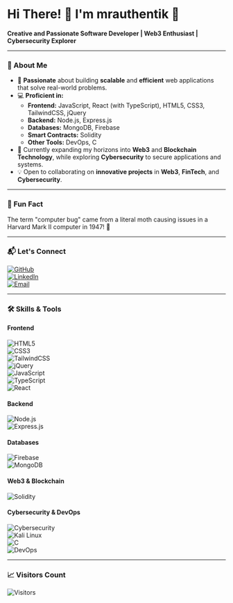 # Hi There! 👋 I'm **mrauthentik** 🚀

**Creative and Passionate Software Developer | Web3 Enthusiast | Cybersecurity Explorer**

---

### 🚀 About Me
- 👀 **Passionate** about building **scalable** and **efficient** web applications that solve real-world problems.  
- 💻 **Proficient in:**  
  - **Frontend:** JavaScript, React (with TypeScript), HTML5, CSS3, TailwindCSS, jQuery  
  - **Backend:** Node.js, Express.js  
  - **Databases:** MongoDB, Firebase  
  - **Smart Contracts:** Solidity  
  - **Other Tools:** DevOps, C  
- 🌱 Currently expanding my horizons into **Web3** and **Blockchain Technology**, while exploring **Cybersecurity** to secure applications and systems.  
- 💡 Open to collaborating on **innovative projects** in **Web3**, **FinTech**, and **Cybersecurity**.  

---

### 🌟 Fun Fact  
The term "computer bug" came from a literal moth causing issues in a Harvard Mark II computer in 1947! 🦋

---

### 📬 Let's Connect  
[![GitHub](https://img.shields.io/badge/GitHub-black?logo=github&style=for-the-badge)](https://github.com/mrauthentik)  
[![LinkedIn](https://img.shields.io/badge/LinkedIn-blue?logo=linkedin&style=for-the-badge)](https://linkedin.com/in/umokeuchenna)  
[![Email](https://img.shields.io/badge/Email-red?logo=gmail&style=for-the-badge)](mailto:umokeuchenna2020@gmail.com)  

---

### 🛠️ Skills & Tools  
#### **Frontend**  
![HTML5](https://img.shields.io/badge/HTML5-%23E34F26.svg?style=for-the-badge&logo=html5&logoColor=white)  
![CSS3](https://img.shields.io/badge/CSS3-%231572B6.svg?style=for-the-badge&logo=css3&logoColor=white)  
![TailwindCSS](https://img.shields.io/badge/TailwindCSS-%2338B2AC.svg?style=for-the-badge&logo=tailwind-css&logoColor=white)  
![jQuery](https://img.shields.io/badge/jQuery-%230769AD.svg?style=for-the-badge&logo=jquery&logoColor=white)  
![JavaScript](https://img.shields.io/badge/JavaScript-yellow?style=for-the-badge&logo=javascript&logoColor=white)  
![TypeScript](https://img.shields.io/badge/TypeScript-blue?style=for-the-badge&logo=typescript&logoColor=white)  
![React](https://img.shields.io/badge/React-black?style=for-the-badge&logo=react&logoColor=61DAFB)  

#### **Backend**  
![Node.js](https://img.shields.io/badge/Node.js-green?style=for-the-badge&logo=node.js&logoColor=white)  
![Express.js](https://img.shields.io/badge/Express-gray?style=for-the-badge&logo=express&logoColor=white)  

#### **Databases**  
![Firebase](https://img.shields.io/badge/Firebase-%23039BE5.svg?style=for-the-badge&logo=firebase&logoColor=white)  
![MongoDB](https://img.shields.io/badge/MongoDB-%2347A248.svg?style=for-the-badge&logo=mongodb&logoColor=white)  

#### **Web3 & Blockchain**  
![Solidity](https://img.shields.io/badge/Solidity-%23363636.svg?style=for-the-badge&logo=solidity&logoColor=white)  

#### **Cybersecurity & DevOps**  
![Cybersecurity](https://img.shields.io/badge/Cybersecurity-%23000000.svg?style=for-the-badge&logo=security&logoColor=white)  
![Kali Linux](https://img.shields.io/badge/Kali%20Linux-%23557C94.svg?style=for-the-badge&logo=kalilinux&logoColor=white)  
![C](https://img.shields.io/badge/C-blue?style=for-the-badge&logo=c&logoColor=white)  
![DevOps](https://img.shields.io/badge/DevOps-azure?style=for-the-badge&logo=linux&logoColor=white)  

---

### 📈 Visitors Count  
![Visitors](https://komarev.com/ghpvc/?username=mrauthentik&style=for-the-badge&color=blue)
